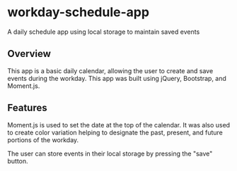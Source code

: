 # workday-schedule-app
A daily schedule app using local storage to maintain saved events

## Overview

This app is a basic daily calendar, allowing the user to create and save events during the workday. This app was built using jQuery, Bootstrap, and Moment.js. 


## Features

Moment.js is used to set the date at the top of the calendar. It was also used to create color variation helping to designate the past, present, and future portions of the workday.

The user can store events in their local storage by pressing the "save" button.

